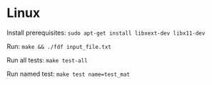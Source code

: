 # Linux
Install prerequisites:
`sudo apt-get install libxext-dev libx11-dev`

Run: `make && ./fdf input_file.txt`

Run all tests: `make test-all`

Run named test: `make test name=test_mat`
